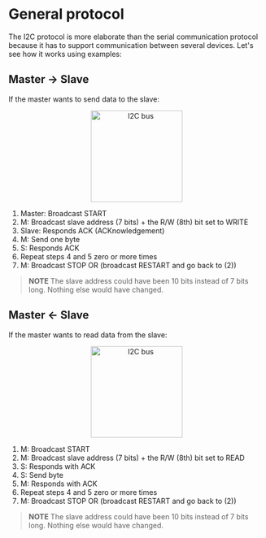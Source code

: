 # General protocol

The I2C protocol is more elaborate than the serial communication protocol because it has to support
communication between several devices. Let's see how it works using examples:

## Master -> Slave

If the master wants to send data to the slave:

<p align="center">
  <img class="white_bg" height=180 title="I2C bus" src="https://upload.wikimedia.org/wikipedia/commons/3/3e/I2C.svg">
</p>

1. Master: Broadcast START
2. M: Broadcast slave address (7 bits) + the R/W (8th) bit set to WRITE
3. Slave: Responds ACK (ACKnowledgement)
4. M: Send one byte
5. S: Responds ACK
6. Repeat steps 4 and 5 zero or more times
7. M: Broadcast STOP OR (broadcast RESTART and go back to (2))

> **NOTE** The slave address could have been 10 bits instead of 7 bits long. Nothing else would have
> changed.

## Master <- Slave

If the master wants to read data from the slave:

<p align="center">
<img class="white_bg" height=180 title="I2C bus" src="https://upload.wikimedia.org/wikipedia/commons/3/3e/I2C.svg">
</p>

1. M: Broadcast START
2. M: Broadcast slave address (7 bits) + the R/W (8th) bit set to READ
3. S: Responds with ACK
4. S: Send byte
5. M: Responds with ACK
6. Repeat steps 4 and 5 zero or more times
7. M: Broadcast STOP OR (broadcast RESTART and go back to (2))

> **NOTE** The slave address could have been 10 bits instead of 7 bits long. Nothing else would have
> changed.
